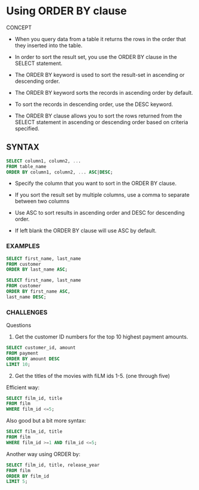 # Using ORDER BY clause 

CONCEPT

- When you query data from a table it returns the rows in the order that they inserted into the table.

- In order to sort the result set, you use the ORDER BY clause in the SELECT statement. 

- The ORDER BY keyword is used to sort the result-set in ascending or descending order.

- The ORDER BY keyword sorts the records in ascending order by default. 

- To sort the records in descending order, use the DESC keyword.

- The ORDER BY clause allows you to sort the rows returned from the SELECT statement in ascending or descending order based on criteria specified.

## SYNTAX 

```sql
SELECT column1, column2, ...
FROM table_name
ORDER BY column1, column2, ... ASC|DESC;
```

- Specify the column that you want to sort in the ORDER BY clause.

- If you sort the result set by multiple columns, use a comma to separate between two columns

- Use ASC to sort results in ascending order and DESC for descending order.

- If left blank the ORDER BY clause will use ASC by default.

### EXAMPLES 

```sql
SELECT first_name, last_name
FROM customer
ORDER BY last_name ASC;
```

```sql
SELECT first_name, last_name
FROM customer
ORDER BY first_name ASC,
last_name DESC;
```

### CHALLENGES

Questions

1. Get the customer ID numbers for the top 10 highest payment amounts.  

```sql
SELECT customer_id, amount
FROM payment
ORDER BY amount DESC
LIMIT 10;
```

2. Get the titles of the movies with fiLM ids 1-5. (one through five)

Efficient way:

```sql
SELECT film_id, title
FROM film
WHERE film_id <=5;
```
Also good but a bit more syntax:

```sql
SELECT film_id, title
FROM film
WHERE film_id >=1 AND film_id <=5;
```
Another way using ORDER by:

```sql
SELECT film_id, title, release_year
FROM film
ORDER BY film_id
LIMIT 5;
```


